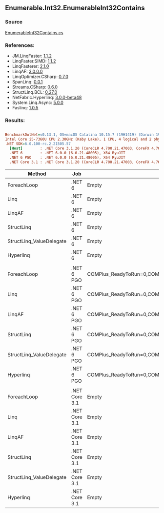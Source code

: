 ﻿## Enumerable.Int32.EnumerableInt32Contains

### Source
[EnumerableInt32Contains.cs](../LinqBenchmarks/Enumerable/Int32/EnumerableInt32Contains.cs)

### References:
- JM.LinqFaster: [1.1.2](https://www.nuget.org/packages/JM.LinqFaster/1.1.2)
- LinqFaster.SIMD: [1.1.2](https://www.nuget.org/packages/LinqFaster.SIMD/1.0.3)
- LinqFasterer: [2.1.0](https://www.nuget.org/packages/LinqFasterer/2.1.0)
- LinqAF: [3.0.0.0](https://www.nuget.org/packages/LinqAF/3.0.0.0)
- LinqOptimizer.CSharp: [0.7.0](https://www.nuget.org/packages/LinqOptimizer.CSharp/0.7.0)
- SpanLinq: [0.0.1](https://www.nuget.org/packages/SpanLinq/0.0.1)
- Streams.CSharp: [0.6.0](https://www.nuget.org/packages/Streams.CSharp/0.6.0)
- StructLinq.BCL: [0.27.0](https://www.nuget.org/packages/StructLinq/0.27.0)
- NetFabric.Hyperlinq: [3.0.0-beta48](https://www.nuget.org/packages/NetFabric.Hyperlinq/3.0.0-beta48)
- System.Linq.Async: [5.0.0](https://www.nuget.org/packages/System.Linq.Async/5.0.0)
- Faslinq: [1.0.5](https://www.nuget.org/packages/Faslinq/1.0.5)

### Results:
``` ini

BenchmarkDotNet=v0.13.1, OS=macOS Catalina 10.15.7 (19H1419) [Darwin 19.6.0]
Intel Core i5-7360U CPU 2.30GHz (Kaby Lake), 1 CPU, 4 logical and 2 physical cores
.NET SDK=6.0.100-rc.2.21505.57
  [Host]        : .NET Core 3.1.20 (CoreCLR 4.700.21.47003, CoreFX 4.700.21.47101), X64 RyuJIT
  .NET 6        : .NET 6.0.0 (6.0.21.48005), X64 RyuJIT
  .NET 6 PGO    : .NET 6.0.0 (6.0.21.48005), X64 RyuJIT
  .NET Core 3.1 : .NET Core 3.1.20 (CoreCLR 4.700.21.47003, CoreFX 4.700.21.47101), X64 RyuJIT


```
|                   Method |           Job |                                                   EnvironmentVariables |       Runtime | Count |     Mean |   Error |  StdDev |        Ratio | RatioSD |  Gen 0 | Allocated |
|------------------------- |-------------- |----------------------------------------------------------------------- |-------------- |------ |---------:|--------:|--------:|-------------:|--------:|-------:|----------:|
|              ForeachLoop |        .NET 6 |                                                                  Empty |      .NET 6.0 |   100 | 503.4 ns | 1.84 ns | 1.63 ns |     baseline |         | 0.0191 |      40 B |
|                     Linq |        .NET 6 |                                                                  Empty |      .NET 6.0 |   100 | 625.9 ns | 3.99 ns | 3.54 ns | 1.24x slower |   0.01x | 0.0191 |      40 B |
|                   LinqAF |        .NET 6 |                                                                  Empty |      .NET 6.0 |   100 | 572.0 ns | 2.58 ns | 2.28 ns | 1.14x slower |   0.01x | 0.0191 |      40 B |
|               StructLinq |        .NET 6 |                                                                  Empty |      .NET 6.0 |   100 | 606.2 ns | 3.68 ns | 3.44 ns | 1.20x slower |   0.01x | 0.0305 |      64 B |
| StructLinq_ValueDelegate |        .NET 6 |                                                                  Empty |      .NET 6.0 |   100 | 588.5 ns | 4.03 ns | 3.57 ns | 1.17x slower |   0.01x | 0.0191 |      40 B |
|                Hyperlinq |        .NET 6 |                                                                  Empty |      .NET 6.0 |   100 | 568.9 ns | 4.87 ns | 4.07 ns | 1.13x slower |   0.01x | 0.0191 |      40 B |
|                          |               |                                                                        |               |       |          |         |         |              |         |        |           |
|              ForeachLoop |    .NET 6 PGO | COMPlus_ReadyToRun=0,COMPlus_TC_QuickJitForLoops=1,COMPlus_TieredPGO=1 |      .NET 6.0 |   100 | 272.4 ns | 1.03 ns | 0.91 ns |     baseline |         | 0.0191 |      40 B |
|                     Linq |    .NET 6 PGO | COMPlus_ReadyToRun=0,COMPlus_TC_QuickJitForLoops=1,COMPlus_TieredPGO=1 |      .NET 6.0 |   100 | 360.5 ns | 1.23 ns | 1.15 ns | 1.32x slower |   0.01x | 0.0191 |      40 B |
|                   LinqAF |    .NET 6 PGO | COMPlus_ReadyToRun=0,COMPlus_TC_QuickJitForLoops=1,COMPlus_TieredPGO=1 |      .NET 6.0 |   100 | 344.2 ns | 1.15 ns | 1.02 ns | 1.26x slower |   0.01x | 0.0191 |      40 B |
|               StructLinq |    .NET 6 PGO | COMPlus_ReadyToRun=0,COMPlus_TC_QuickJitForLoops=1,COMPlus_TieredPGO=1 |      .NET 6.0 |   100 | 345.0 ns | 1.38 ns | 1.23 ns | 1.27x slower |   0.01x | 0.0305 |      64 B |
| StructLinq_ValueDelegate |    .NET 6 PGO | COMPlus_ReadyToRun=0,COMPlus_TC_QuickJitForLoops=1,COMPlus_TieredPGO=1 |      .NET 6.0 |   100 | 335.4 ns | 1.24 ns | 1.16 ns | 1.23x slower |   0.01x | 0.0191 |      40 B |
|                Hyperlinq |    .NET 6 PGO | COMPlus_ReadyToRun=0,COMPlus_TC_QuickJitForLoops=1,COMPlus_TieredPGO=1 |      .NET 6.0 |   100 | 308.5 ns | 2.09 ns | 1.96 ns | 1.13x slower |   0.01x | 0.0191 |      40 B |
|                          |               |                                                                        |               |       |          |         |         |              |         |        |           |
|              ForeachLoop | .NET Core 3.1 |                                                                  Empty | .NET Core 3.1 |   100 | 593.6 ns | 3.94 ns | 3.69 ns |     baseline |         | 0.0191 |      40 B |
|                     Linq | .NET Core 3.1 |                                                                  Empty | .NET Core 3.1 |   100 | 571.6 ns | 3.04 ns | 2.54 ns | 1.04x faster |   0.01x | 0.0191 |      40 B |
|                   LinqAF | .NET Core 3.1 |                                                                  Empty | .NET Core 3.1 |   100 | 762.8 ns | 8.37 ns | 6.99 ns | 1.29x slower |   0.01x | 0.0191 |      40 B |
|               StructLinq | .NET Core 3.1 |                                                                  Empty | .NET Core 3.1 |   100 | 585.3 ns | 5.52 ns | 4.61 ns | 1.01x faster |   0.01x | 0.0305 |      64 B |
| StructLinq_ValueDelegate | .NET Core 3.1 |                                                                  Empty | .NET Core 3.1 |   100 | 570.0 ns | 2.51 ns | 2.34 ns | 1.04x faster |   0.01x | 0.0191 |      40 B |
|                Hyperlinq | .NET Core 3.1 |                                                                  Empty | .NET Core 3.1 |   100 | 740.3 ns | 2.98 ns | 2.79 ns | 1.25x slower |   0.01x | 0.0191 |      40 B |
